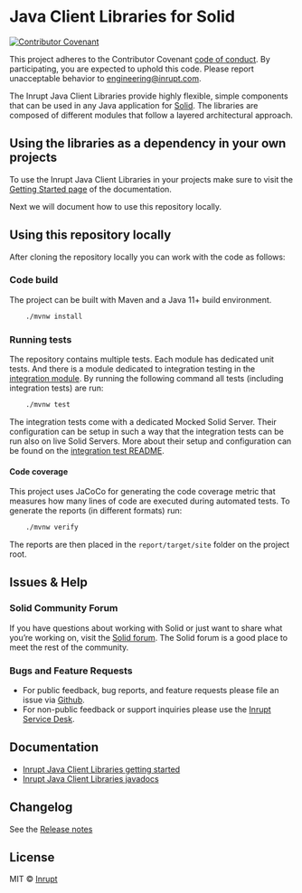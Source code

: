 # Java Client Libraries for Solid

[![Contributor Covenant](https://img.shields.io/badge/Contributor%20Covenant-2.1-4baaaa.svg)](CODE-OF-CONDUCT.md)

This project adheres to the Contributor Covenant [code of conduct](CODE-OF-CONDUCT.md). By participating, you are expected to uphold this code. Please report unacceptable behavior to [engineering@inrupt.com](mailto:engineering@inrupt.com).

The Inrupt Java Client Libraries provide highly flexible, simple components that can be used in any Java application for [Solid](https://solidproject.org/). The libraries are composed of different modules that follow a layered architectural approach.

## Using the libraries as a dependency in your own projects

To use the Inrupt Java Client Libraries in your projects make sure to visit the [Getting Started page](https://docs.inrupt.com/developer-tools/java/client-libraries/getting-started/) of the documentation.

Next we will document how to use this repository locally.

## Using this repository locally

After cloning the repository locally you can work with the code as follows:

### Code build

The project can be built with Maven and a Java 11+ build environment.

```bash
    ./mvnw install
```

### Running tests

The repository contains multiple tests. Each module has dedicated unit tests. And there is a module dedicated to integration testing in the [integration module](https://github.com/inrupt/solid-client-java/tree/main/integration).
By running the following command all tests (including integration tests) are run:

```bash
    ./mvnw test
```

The integration tests come with a dedicated Mocked Solid Server. Their configuration can be setup in such a way that the integration tests can be run also on live Solid Servers. More about their setup and configuration can be found on the [integration test README](https://github.com/inrupt/solid-client-java/blob/main/integration/README.md).

#### Code coverage

This project uses JaCoCo for generating the code coverage metric that measures how many lines of code are executed during automated tests. To generate the reports (in different formats) run:


```bash
    ./mvnw verify
```

The reports are then placed in the `report/target/site` folder on the project root.

## Issues & Help

### Solid Community Forum

If you have questions about working with Solid or just want to share what you’re
working on, visit the [Solid forum](https://forum.solidproject.org/). The Solid
forum is a good place to meet the rest of the community.

### Bugs and Feature Requests

- For public feedback, bug reports, and feature requests please file an issue
  via [Github](https://github.com/inrupt/solid-client-java/issues/).
- For non-public feedback or support inquiries please use the [Inrupt Service
  Desk](https://inrupt.atlassian.net/servicedesk).

## Documentation

- [Inrupt Java Client Libraries getting started](https://docs.inrupt.com/developer-tools/java/client-libraries/getting-started/)
- [Inrupt Java Client Libraries javadocs](https://docs.inrupt.com/developer-tools/api/java/inrupt-client/latest/)

## Changelog

See the [Release notes](https://github.com/inrupt/solid-client-java/releases)

## License

MIT © [Inrupt](https://inrupt.com)

